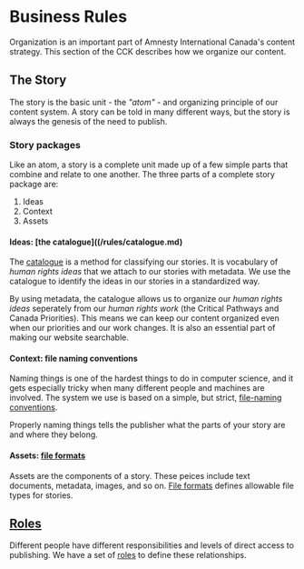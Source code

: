 Business Rules 
==================================================

Organization is an important part of Amnesty International Canada's content strategy. This section of the CCK describes how we organize our content.

## The Story

The story is the basic unit - the _"atom"_ - and organizing principle of our content system. A story can be told in many different ways, but the story is always the genesis of the need to publish. 

### Story packages

Like an atom, a story is a complete unit made up of a few simple parts that combine and relate to one another. The three parts of a complete story package are:

1. Ideas
1. Context
1. Assets

#### Ideas: [the catalogue]((/rules/catalogue.md)

The [catalogue](/rules/catalogue.md) is a method for classifying our stories. It is vocabulary of _human rights ideas_ that we attach to our stories with metadata. We use the catalogue to identify the ideas in our stories in a standardized way.

By using metadata, the catalogue allows us to organize our _human rights ideas_ seperately from our _human rights work_ (the Critical Pathways and Canada Priorities). This means we can keep our content organized even when our priorities and our work changes. It is also an essential part of making our website searchable.

#### Context: file naming conventions

Naming things is one of the hardest things to do in computer science, and it gets especially tricky when many different people and machines are involved. The system we use is based on a simple, but strict, [file-naming conventions](/rules/file-names.md).

Properly naming things tells the publisher what the parts of your story are and where they belong.

#### Assets: [file formats](/rules/formats)

Assets are the components of a story. These peices include text documents, metadata, images, and so on. [File formats](/rules/formats) defines allowable file types for stories. 

## [Roles](/rules/roles.md)

Different people have different responsibilities and levels of direct access to publishing. We have a set of [roles](/rules/roles.md) to define these relationships.
